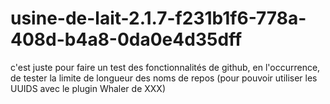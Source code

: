 # usine-de-lait-2.1.7-f231b1f6-778a-408d-b4a8-0da0e4d35dff
c'est juste pour faire un test des fonctionnalités de github, en l'occurrence, de tester la limite de longueur des noms de repos (pour pouvoir utiliser les UUIDS avec le plugin Whaler de XXX)
